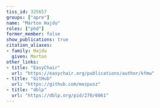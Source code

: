 ```yaml
---
tiss_id: 325657
groups: ["apre"]
name: "Márton Hajdu"
roles: ["phd"]
former_member: false
show_publications: true
citation_aliases:
- family: Hajdu
  given: Marton
other_links:
- title: "EasyChair"
  url: "https://easychair.org/publications/author/kfmw"
- title: "GitHub"
  url: "https://github.com/mezpusz"
- title: "dblp"
  url: "https://dblp.org/pid/270/6061"
---
```


<!--
Your custom content goes here.
-->